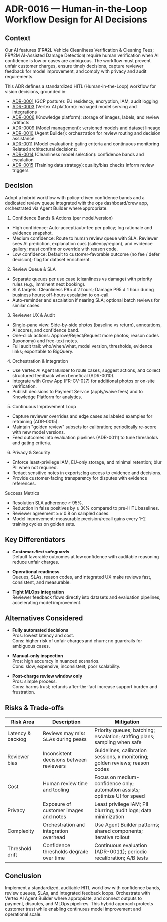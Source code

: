 # ADR-0016 — Human-in-the-Loop Workflow Design for AI Decisions

## Context

Our AI features (FR#2L Vehicle Cleanliness Verification & Cleaning Fees; FR#2M AI-Assisted Damage Detection) require human verification when AI confidence is low or cases are ambiguous. The workflow must prevent unfair customer charges, ensure timely decisions, capture reviewer feedback for model improvement, and comply with privacy and audit requirements.

This ADR defines a standardized HITL (Human-in-the-Loop) workflow for vision decisions, grounded in:
- [ADR-0001](ADR-0001%20-%20GCP%20as%20main%20cloud%20provider.md) (GCP posture): EU residency, encryption, IAM, audit logging
- [ADR-0003](ADR-0003%20-%20Vertex%20AI%20as%20core%20platform%20for%20AI%20and%20GenAI.md) (Vertex AI platform): managed model serving and integrations
- [ADR-0006](ADR-0006%20-%20Knowledge%20Management%20on%20GCP%20with%20Vertex%20AI%20Integration.md) (Knowledge platform): storage of images, labels, and review artifacts
- [ADR-0009](ADR-0009%20-%20GenAI%20Model%20Management%20on%20GCP.md) (Model management): versioned models and dataset lineage
- [ADR-0010](ADR-0010%20-%20Evaluation%20and%20Adoption%20of%20Vertex%20AI%20Agent%20Builder%20for%20AI%20Service%20and%20Orchestration.md) (Agent Builder): orchestration for review routing and decision assistance
- [ADR-0011](ADR-0011%20-%20Model%20Evaluation%20Flow%20using%20Vertex%20AI.md) (Model evaluation): gating criteria and continuous monitoring
Related architectural decisions:
- [ADR-0014](ADR-0014%20-%20ML%20Model%20Selection%20for%20Cleanliness%20Assessment.md) (Cleanliness model selection): confidence bands and escalation
- [ADR-0015](ADR-0015%20-%20Training%20Data%20Strategy%20and%20Bias%20Mitigation%20for%20Vision%20Models.md) (Training data strategy): quality/bias checks inform review triggers

## Decision

Adopt a hybrid workflow with policy-driven confidence bands and a dedicated review queue integrated with the ops dashboard/crew app, orchestrated via Agent Builder where appropriate.

1) Confidence Bands & Actions (per model/version)
- High confidence: Auto-accept/auto-fee per policy; log rationale and evidence snapshot.
- Medium confidence: Route to human review queue with SLA. Reviewer sees AI prediction, explanation cues (saliency/region), and evidence gallery; must confirm or override with reason code.
- Low confidence: Default to customer-favorable outcome (no fee / defer decision); flag for dataset enrichment.

2) Review Queue & SLA
- Separate queues per use case (cleanliness vs damage) with priority rules (e.g., imminent next booking).  
- SLA targets: Cleanliness P95 ≤ 2 hours; Damage P95 ≤ 1 hour during business hours; off-hours escalation to on-call.  
- Auto-reminder and escalation if nearing SLA; optional batch reviews for similar cases.

3) Reviewer UX & Audit
- Single-pane view: Side-by-side photos (baseline vs return), annotations, AI scores, and confidence band.  
- One-click actions: Approve/Reject/Request more photos; reason codes (taxonomy) and free-text notes.
- Full audit trail: who/when/what, model version, thresholds, evidence links; exportable to BigQuery.

4) Orchestration & Integration
- Use Vertex AI Agent Builder to route cases, suggest actions, and collect structured feedback when beneficial (ADR-0010).  
- Integrate with Crew App (FR-CV-027) for additional photos or on-site verification.  
- Publish decisions to Payment Service (apply/waive fees) and to Knowledge Platform for analytics.

5) Continuous Improvement Loop
- Capture reviewer overrides and edge cases as labeled examples for retraining (ADR-0015).  
- Maintain "golden review" subsets for calibration; periodically re-score with new model versions.  
- Feed outcomes into evaluation pipelines (ADR-0011) to tune thresholds and gating criteria.

6) Privacy & Security
- Enforce least-privilege IAM, EU-only storage, and minimal retention; blur PII when not required.  
- Redact sensitive notes in exports; log access to evidence and decisions.  
- Provide customer-facing transparency for disputes with evidence references.

Success Metrics
- Resolution SLA adherence ≥ 95%.  
- Reduction in false positives by ≥ 30% compared to pre-HITL baselines.  
- Reviewer agreement ≥ κ 0.8 on sampled cases.  
- Model improvement: measurable precision/recall gains every 1–2 training cycles on golden sets.

## Key Differentiators

- **Customer-first safeguards**  
  Default favorable outcomes at low confidence with auditable reasoning reduce unfair charges.

- **Operational readiness**  
  Queues, SLAs, reason codes, and integrated UX make reviews fast, consistent, and measurable.

- **Tight MLOps integration**  
  Reviewer feedback flows directly into datasets and evaluation pipelines, accelerating model improvement.

## Alternatives Considered

- **Fully automated decisions**  
  Pros: lowest latency and cost.  
  Cons: higher risk of unfair charges and churn; no guardrails for ambiguous cases.

- **Manual-only inspection**  
  Pros: high accuracy in nuanced scenarios.  
  Cons: slow, expensive, inconsistent; poor scalability.

- **Post-charge review window only**  
  Pros: simple process.  
  Cons: harms trust; refunds after-the-fact increase support burden and frustration.

## Risks & Trade-offs

| Risk Area | Description | Mitigation |
|--|--|--|
| Latency & backlog | Reviews may miss SLAs during peaks | Priority queues; batching; escalation; staffing plans; sampling when safe |
| Reviewer bias | Inconsistent decisions between reviewers | Guidelines, calibration sessions, κ monitoring; golden reviews; reason codes |
| Cost | Human review time and tooling | Focus on medium-confidence only; automation assists; optimize UI for speed |
| Privacy | Exposure of customer images and notes | Least privilege IAM; PII blurring; audit logs; data minimization |
| Complexity | Orchestration and integration overhead | Use Agent Builder patterns; shared components; iterative rollout |
| Threshold drift | Confidence thresholds degrade over time | Continuous evaluation (ADR-0011); periodic recalibration; A/B tests |

## Conclusion

Implement a standardized, auditable HITL workflow with confidence bands, review queues, SLAs, and integrated feedback loops. Orchestrate with Vertex AI Agent Builder where appropriate, and connect outputs to payment, disputes, and MLOps pipelines. This hybrid approach protects customer trust while enabling continuous model improvement and operational scale.
